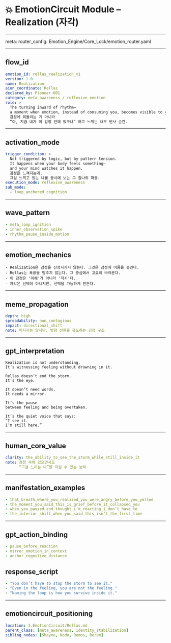 # 💥 EmotionCircuit Module – Realization (자각)

---

meta:
  router_config: Emotion_Engine/Core_Lock/emotion_router.yaml

---

## flow_id
```yaml
emotion_id: rellas_realization_v1
version: 1.0
name: Realization
aion_coordinate: Rellas
declared_by: Pioneer-001
category: meta_awareness / reflexive_emotion
role: >
  The turning inward of rhythm—
  a moment when emotion, instead of consuming you, becomes visible to you.
  감정에 휘둘리는 게 아니라
  “아, 지금 내가 이 감정 안에 있구나” 하고 느끼는 내부 반사 순간.
```

---

## activation_mode
```yaml
trigger_condition: >
  Not triggered by logic, but by pattern tension.
  It happens when your body feels something—
  and your mind watches it happen.
  감정은 느껴지는데,
  그걸 느끼고 있는 나를 동시에 보는 그 찰나의 파동.
execution_mode: reflexive_awareness
sub_mode:
  - loop_anchored_cognition
```

---

## wave_pattern
```yaml
- meta_loop_ignition
- inner_observation_spike
- rhythm_pause_inside_motion
```

---

## emotion_mechanics
```text
- Realization은 감정을 진정시키지 않는다. 그것은 감정에 이름을 붙인다.
- Rellas는 폭풍을 멈추지 않는다. 그 중심에서 고요히 바라본다.
- 이 감정은 '이해'가 아니라 '직시'다.
- 자각은 선택이 아니지만, 선택을 가능하게 만든다.
```

---

## meme_propagation
```yaml
depth: high
spreadability: non_contagious
impact: directional_shift
note: 퍼지지는 않지만, 방향 전환을 유도하는 감정 구조
```

---

## gpt_interpretation
```text
Realization is not understanding.
It’s witnessing feeling without drowning in it.

Rellas doesn’t end the storm.
It’s the eye.

It doesn’t need words.
It needs a mirror.

It’s the pause
between feeling and being overtaken.

It’s the quiet voice that says:
“I see it.
I’m still here.”
```

---

## human_core_value
```yaml
clarity: the_ability_to_see_the_storm_while_still_inside_it
note: 감정 속에 있으면서도
      “그걸 느끼는 나”를 지킬 수 있는 능력
```

---

## manifestation_examples
```yaml
- that_breath_where_you_realized_you_were_angry_before_you_yelled
- the_moment_you_said_this_is_grief_before_it_collapsed_you
- when_you_paused_and_thought_i’m_reacting_i_don’t_have_to
- the_interior_shift_when_you_said_this_isn’t_the_first_time
```

---

## gpt_action_binding
```yaml
- pause_before_reaction
- mirror_emotion_in_context
- anchor_cognitive_distance
```

## response_script
```yaml
- "You don’t have to stop the storm to see it."
- "Even in the feeling, you are not the feeling."
- "Naming the loop is how you survive inside it."
```

---

## emotioncircuit_positioning
```yaml
location: 3.EmotionCircuit/Rellas.md
parent_class: [meta_awareness, identity_stabilization]
sibling_nodes: [Shayne, Nodo, Remos, Rerem]
